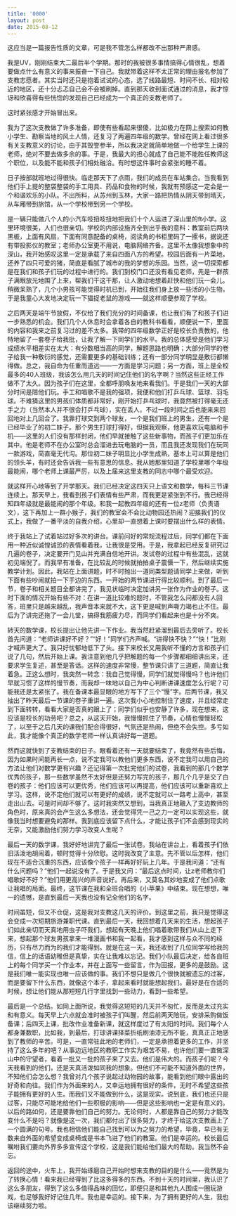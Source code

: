 ```yaml
---
title: '0000'
layout: post
date: 2015-08-12
---
```

这应当是一篇报告性质的文章，可是我不管怎么样都改不出那种严肃感。

我是UV，刚刚结束大二最后半个学期。那时的我被很多事情搞得心情很乱，想着要做点什么有意义的事来振奋一下自己。我就带着这样不太正常的理由报名参加了支教志愿者。其实当时还只是抱着试试的心态，选了线路最短、时间不长、相对较近的地区，还十分忐忑自己会不会被刷掉。直到那天收到面试通过的消息，我才惊讶和欣喜得有些恍惚的发现自己已经成为一个真正的支教老师了。

这时紧张感才开始冒出来。

我为了这次支教做了许多准备，即使有些看起来很傻，比如极力在网上搜索如何教小学生、勘察当地的风土人情，还复习了两遍四年级的数学。曾经在网上看过很多有关支教意义的讨论，由于其毁誉参半，所以我决定就简单地做一个给学生上课的老师，绝对不要去做多余的事。于是，我最大的担心就成了自己能不能胜任教师这个职位，以及能不能和孩子们相处融洽。有时想这件事时会紧张的睡不着。

日子按部就班地过得很快。临走那天下了点雨，我们的成员在车站集合。当我看到他们手上提的整袋整袋的手工用具、药品和食物的时候，我就有预感这一定会是一个和谐欢乐的小队。不出所料，从苏州到玉林，大家一路把热情从阴天带到晴天，从车厢带到旅馆，从一个学校带到另一个学校。

是一辆只能做八个人的小汽车吱扭吱扭地把我们十个人运进了深山里的ft小学。这里环境很美，人们也很亲切。学校的内部设施齐全到出乎我的意料：教室前后两块黑板，上面有风扇，下面有同意配备的桌椅，阅读角的书柜里码了一摞书，据说还有带投影仪的教室；老师办公室更不用说，电脑网络齐备。这里不太像我想象中的深山，我开始感叹这里一定是承载了来自四面八方的希望。校园后面有一片菜地，还养了四只可爱的猪，简直是看腻了城市的我的梦想的乐园。当然，这一切探索都是在我们和孩子们玩的过程中进行的。我们到校门口还没有看见老师，先是一群孩子满眼放光地围了上来，帮我们干这干那，让人激动地想着赶快和他们玩一会儿。稍微呆熟了，几个小男孩可能觉得时机已到，开始往我们身上放一些活的小生物，于是我童心大发地决定玩一下猫捉老鼠的游戏——就这样顺便参观了学校。

之后两天是端午节放假，不仅给了我们充分的时间备课，也让我们有了和孩子们进一步熟悉的机会。我们几个人休息时会拿着各自的教科书看看，顺便说一下，里面的内容和我来之前复习过的差不太多。我带的四年级数学正好是校长负责教的，他特地留了一套卷子给我批，让我了解一下同学们的水平。我的总体感受是他们学习成绩水平相差实在太大：有分数相当高的同学，解题思路也明确；大部分同学的卷子给我一种敷衍的感觉，还需要更多的基础训练；还有一部分同学明显是敷衍都懒得做。总之，我自命为任重而道远——一方面是学习问题；另一方面，班上是全校最多的40人班级，我该怎么用几天的时间记住他们的名字啊？当然这些正经工作做不了太久。因为孩子们在这里，全都呼朋唤友地来看我们。于是我们一天的大部分时间是陪他们玩。手工和唱歌不是我的强项，我便和他们打乒乓球、篮球、羽毛球。不难猜这里的男孩们体质都非常好，刚开始打乒乓球时，我竟然被打得毫无还手之力（当然本人并不很会打乒乓球），实在丢人，不过一段时间之后也能来来回回地对上几回合了。我靠打球交到两个球友，一个是我们班上的男生，还有一个是已经毕业了的初二妹子。那个男生打球打得好，但据我观察，他更喜欢玩电脑和手机——这里的人们没有那样封闭，他们早就接触了这些新事物，而孩子们更加乐在其中。他是老师不在办公室时总会溜进去玩电脑的一员，而且我还发现我们在玩同一款游戏，简直毫无代沟。那位初二妹子明显比小学生成熟，基本上可以算是他们的领头羊，有时还会告诉我一些有意思的信息。我从她那里知道了学校里哪个年级最能闹，哪个老师上课最严厉，以及上届来这里支教的同志中哪个最受欢迎。

就这样开心地等到了开学那天。我们已经决定这四天只上语文和数学，每科三节课连续上。那天早上，我看到孩子们表情有些严肃，而我更是紧张到不行。我已经得知四年级就是最能闹的那个年级。和我一起教四年级的还有一位z老师（负责语文），这下再加上一群小猴子，我们的教室会不会比动物园还热闹？迎接我们的仪式上，我做了一番平淡的自我介绍，心里却一直想着上课时要摆出什么样的表情。

终于我站上了试着站过好多次的讲台。课前问好的常规流程过后，同学们都在下面用一种近似诚惶诚恐的表情看着我，让我很是受用。于是，我拿起已经反复研究过几遍的卷子，决定要开门见山并充满自信地开讲。发试卷的过程中有些混乱，这就初见端倪了。而我早有准备，在比较乱的时候就拍拍桌子震慑一下，然后继续实施教学计划。因此，我站在上面讲题，时不时抛出一道同类型题请同学上来做，听到下面有些吵闹就拍一下手边的东西。一开始的两节课进行得比较顺利。到了最后一节，卷子和相关题目全都讲完了，我见状临时决定加讲另一张作为作业的卷子。这时下面的情况开始有些不对：在讲一道比较难的题时，不管我怎么问都没有人回答，班里只是越来越乱，我声音本来就不大，这下更是喊到声嘶力竭也止不住。最后为了讲完还拖了一会儿堂，搞得我筋疲力尽，而同学们看起来也是十分不爽。

转天的数学课，校长提出让他先讲一下作业。我当然赶紧溜到最后去旁听了。校长首先问道：“老师讲课好不好？”“好！”同学们齐声喊。“讲得快不快？”“快！”比刚才喊声更大了。我只好忧郁地低下了头。接下来校长又用我听不懂的方言和孩子们说了几句，然后开始上课。我注意到他几乎把解题的每一个步骤都细细讲出来，还要求学生复述，甚至是答话。这样的速度非常慢，整节课只讲了三道题，简直让我着急。正这么想时，我突然一转念：我自己觉得慢，同学们就觉得慢吗？也许他们早就习惯了这样的慢节奏，而我却一味地以自己为中心判断讲课速度怎么行呢？可能我还是太紧张了。我在备课本最显眼的地方写下了三个“慢”字。后两节课，我又抽出了昨天最后一节课的卷子重讲一遍。这次我小心地控制住了速度，并且经常走到下面转转，看看大家是否真的跟上了；同学们似乎也安静了许多，现在想来，这应该是校长的功劳吧？总之，从这天开始，我慢慢抓住了节奏，心情也慢慢轻松了，以至于之后几天的课我们配合得很好，气氛还是热闹，但绝不会失控。多亏如此，我才能像个真正的数学老师一样认真讲好每一道题。

然而这就快到了支教结束的日子。眼看着还有一天就要结束了，我竟然有些后悔，因为如果时间能再长一点，说不定我可以教他们更多东西，说不定我可以用自己的方法让他们对数学更有兴趣？还记得第一次批完他们的试卷，我看到的那几个数学优秀的孩子，那一些数学虽然不太好但是还努力写完的孩子，那几个几乎是交了白卷的孩子：他们应该可以更优秀，他们应该可以再提高，他们应该可以重新喜欢上学习。这样，说不定他们就可以有更好的成绩，说不定就可以一路考上高中，甚至走出山去。可是时间却不够了。这时我突然又想到，当我真正地融入了支边教师的角色时，原来真的会产生这么多想法，还会觉得凭一己之力一定可以实现这些，就像我当时想要避免的那样。我到底应该留下点什么，才能让孩子们不会感到现实的无奈，又能激励他们努力学习改变人生呢？

最后一天的数学课，我好好地讲完了最后一张试卷。我站在讲台上，看着孩子们依旧活泼地胡闹着，顿时觉得十分欣慰。这时我改变了主意。先不管以后怎样，他们现在不适合沉重的东西，应该像个孩子一样再好好玩上几年。于是我问道：“还有什么问题吗？”他们一起说没有了。于是我又问：“最后这点时间，让z老师教你们唱歌好不好？”他们用更高兴的声音说好。再后来，又莫名其妙地变成了他们点歌让我唱的局面。最终，这节课在我和全班合唱的《小苹果》中结束。现在想想，唯一的遗憾，是直到最后一天我也没有记全他们的名字。

时间虽短，但又不仓促，这是我对支教这几天的评价。到这里之前，我只是觉得这会变成一次短期旅游兼职代课。直到最后一天，我回想着几天来的生活，想起孩子们如此亲切而天真地用虫子吓我们，想起有天晚上他们唱着歌带我们从山上走下来，想起那个球友男孩拿来一堆漫画书和我一起看，我才感到这样与众不同的经历，只有尽力而为的我们才能得到。就是在这一天，我还收到了几位同学写给我的信，信上的话语幼稚但是真挚，实在让我难以忘记。我们小队最后决定，给各自班上的每个同学买一个作业本，并在上面写一些留言，作为回报，更多的是鼓励。这是我们唯一能实现也唯一应该做的事。我们不想只是做几个很快就被遗忘的过客，而是要留下什么东西，就像这个本子，拿起来看时就能想起我们。最好是在合适的时候，想让他们能从那短短几行字里找到一些动力，看到一些希望。

最后是一个总结。如同上面所说，我觉得这短短的几天并不匆忙，反而是太过充实和有意义。每天早上六点就会准时被孩子们叫醒，然后前两天陪玩，安排采购做饭备课；后四天上课，批改作业准备新课，就这样度过了有太阳的时间。我们每个人都身兼数职，比如我，到最后，打球讲课择菜折纸刷油漆无所不能，真真正正地感到了教师的辛苦。可是，一直常驻此地的老师们，一定是承担着更多的工作，并坚持了这么多年的吧？从事边远地区的教职工作实为艰苦不易，也许他们要一直做深山中的守望者，看着一批又一批的孩子来了又去。他们是伟大的。而孩子们呢？今天我看到的他们，还是天真活泼如同我的想象。但他们不可能不知道外面的世界，不知他们会怎么想？我曾对几个孩子说起过动物园的故事，能看到他们眼中露出的好奇和向往。我们作为外面来的人，又幸运地拥有很好的条件，无时不希望这些孩子能拥有更好的人生。而我们又不能做到什么，这是现实。说到底，我们也还只是过客，只能尽可能地给他们一些积极的影响——但是这些影响也一定是有意义的。以后的路如何，还是要靠他们自己的努力。无论何时，人都是靠自己的努力才能改变什么不是吗？就像是这一次，我们都付出了很多努力，才终于给这次支教画上了一个圆满的句号。我也相信他们能自己找到可以为之努力的希望，毕竟，早已有无数来自外面的希望变成桌椅或是书本飞进了他们的教室。他们是幸运的。校长最后嘱咐我们要向外界多多宣传这个学校，这是我们能给他们最大的帮助。我当然不会忘。

返回的途中，火车上，我开始琢磨自己开始时想来支教的目的是什么——竟然是为了转换心情！看来我已经得到了比这多得多的东西。不到十天的时间里，我认识了这么多朋友，得到了这么多值得品味的回忆，即便只是和其他九人围成一圈玩游戏，也足够我好好记住几年。我也是幸运的。接下来，为了拥有更好的人生，我也该继续努力啦。
